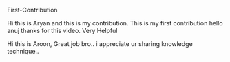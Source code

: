 First-Contribution

Hi this is Aryan and this is my contribution.
This is my first contribution
hello anuj thanks for this video. Very Helpful

Hi this is Aroon, Great job bro.. i appreciate ur sharing knowledge technique..
